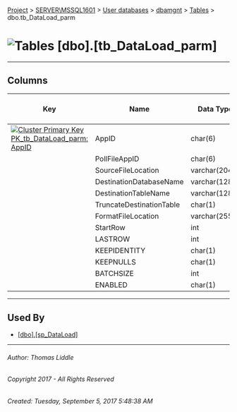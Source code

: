 #### 

[Project](../../../../index.md) > [SERVER\\MSSQL1601](../../../index.md) > [User databases](../../index.md) > [dbamgnt](../index.md) > [Tables](Tables.md) > dbo.tb_DataLoad_parm

# ![Tables](../../../../Images/Table32.png) [dbo].[tb_DataLoad_parm]

---

## <a name="#columns"></a>Columns

| Key | Name | Data Type | Max Length (Bytes) | Allow Nulls | Default |
|---|---|---|---|---|---|
| [![Cluster Primary Key PK_tb_DataLoad_parm: AppID](../../../../Images/pkcluster.png)](#indexes) | AppID | char(6) | 6 | NO |  |
|  | PollFileAppID | char(6) | 6 | YES |  |
|  | SourceFileLocation | varchar(2048) | 2048 | YES |  |
|  | DestinationDatabaseName | varchar(128) | 128 | NO |  |
|  | DestinationTableName | varchar(128) | 128 | NO |  |
|  | TruncateDestinationTable | char(1) | 1 | NO |  |
|  | FormatFileLocation | varchar(255) | 255 | NO |  |
|  | StartRow | int | 4 | NO | ((-1)) |
|  | LASTROW | int | 4 | NO | ((-1)) |
|  | KEEPIDENTITY | char(1) | 1 | NO | ('N') |
|  | KEEPNULLS | char(1) | 1 | NO | ('N') |
|  | BATCHSIZE | int | 4 | NO | ((1000)) |
|  | ENABLED | char(1) | 1 | NO | ('Y') |


---

## <a name="#usedby"></a>Used By

* [[dbo].[sp_DataLoad]](../Programmability/Stored_Procedures/sp_DataLoad.md)


---

###### Author:  Thomas Liddle

###### Copyright 2017 - All Rights Reserved

###### Created: Tuesday, September 5, 2017 5:48:38 AM

